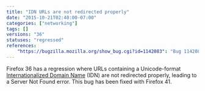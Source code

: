 ```yaml
---
title: "IDN URLs are not redirected properly"
date: "2015-10-21T02:40:00-07:00"
categories: ["networking"]
tags: []
versions: "36"
statuses: "regressed"
references:
    "https://bugzilla.mozilla.org/show_bug.cgi?id=1142083": "Bug 1142083 - IDN Unicode domain redirect is broken in Firefox 36/37/38"
---
```

Firefox 36 has a regression where URLs containing a Unicode-format [Internationalized Domain Name](https://en.wikipedia.org/wiki/Internationalized_domain_name) (IDN) are not redirected properly, leading to a Server Not Found error. This bug has been fixed with Firefox 41.
